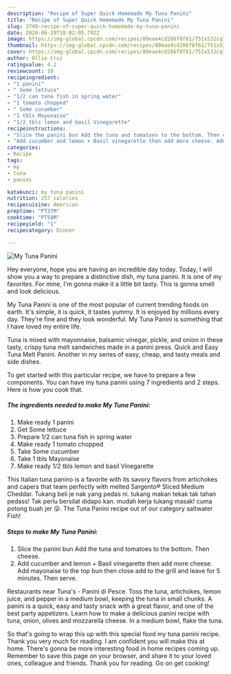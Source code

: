 ```yaml
---
description: "Recipe of Super Quick Homemade My Tuna Panini"
title: "Recipe of Super Quick Homemade My Tuna Panini"
slug: 3749-recipe-of-super-quick-homemade-my-tuna-panini
date: 2020-06-29T18:02:05.792Z
image: https://img-global.cpcdn.com/recipes/80eae4cd286f8f61/751x532cq70/my-tuna-panini-recipe-main-photo.jpg
thumbnail: https://img-global.cpcdn.com/recipes/80eae4cd286f8f61/751x532cq70/my-tuna-panini-recipe-main-photo.jpg
cover: https://img-global.cpcdn.com/recipes/80eae4cd286f8f61/751x532cq70/my-tuna-panini-recipe-main-photo.jpg
author: Ollie Cruz
ratingvalue: 4.2
reviewcount: 10
recipeingredient:
- "1 panini"
- " Some lettuce"
- "1/2 can tuna fish in spring water"
- "1 tomato chopped"
- " Some cucumber"
- "1 tbls Mayonaise"
- "1/2 tbls lemon and basil Vinegarette"
recipeinstructions:
- "Slice the panini bun Add the tuna and tomatoes to the bottom. Then cheese."
- "Add cucumber and lemon + Basil vinegarette then add more cheese. Add mayonaise to the top bun then close add to the grill and leave for 5 minutes. Then serve."
categories:
- Recipe
tags:
- my
- tuna
- panini

katakunci: my tuna panini 
nutrition: 257 calories
recipecuisine: American
preptime: "PT37M"
cooktime: "PT58M"
recipeyield: "1"
recipecategory: Dinner

---
```



![My Tuna Panini](https://img-global.cpcdn.com/recipes/80eae4cd286f8f61/751x532cq70/my-tuna-panini-recipe-main-photo.jpg)

Hey everyone, hope you are having an incredible day today. Today, I will show you a way to prepare a distinctive dish, my tuna panini. It is one of my favorites. For mine, I'm gonna make it a little bit tasty. This is gonna smell and look delicious.

My Tuna Panini is one of the most popular of current trending foods on earth. It's simple, it is quick, it tastes yummy. It is enjoyed by millions every day. They're fine and they look wonderful. My Tuna Panini is something that I have loved my entire life.

Tuna is mixed with mayonnaise, balsamic vinegar, pickle, and onion in these tasty, crispy tuna melt sandwiches made in a panini press. Quick and Easy Tuna Melt Panini. Another in my series of easy, cheap, and tasty meals and side dishes.


To get started with this particular recipe, we have to prepare a few components. You can have my tuna panini using 7 ingredients and 2 steps. Here is how you cook that.

<!--inarticleads1-->

##### The ingredients needed to make My Tuna Panini:

1. Make ready 1 panini
1. Get  Some lettuce
1. Prepare 1/2 can tuna fish in spring water
1. Make ready 1 tomato chopped
1. Take  Some cucumber
1. Take 1 tbls Mayonaise
1. Make ready 1/2 tbls lemon and basil Vinegarette


This Italian tuna panino is a favorite with its savory flavors from artichokes and capers that team perfectly with melted Sargento® Sliced Medium Cheddar. Tukang beli je nak yang pedas ni. tukang makan tekak tak tahan pedass! Tak perlu bersilat didapo kan. mudah kerja tukang masak! cuma potong buah jer 😜. The Tuna Panini recipe out of our category saltwater Fish! 

<!--inarticleads2-->

##### Steps to make My Tuna Panini:

1. Slice the panini bun Add the tuna and tomatoes to the bottom. Then cheese.
1. Add cucumber and lemon + Basil vinegarette then add more cheese. Add mayonaise to the top bun then close add to the grill and leave for 5 minutes. Then serve.


Restaurants near Tuna&#39;s - Panini di Pesce. Toss the tuna, artichokes, lemon juice, and pepper in a medium bowl, keeping the tuna in small chunks. A panini is a quick, easy and tasty snack with a great flavor, and one of the best party appetizers. Learn how to make a delicious panini recipe with tuna, onion, olives and mozzarella cheese. In a medium bowl, flake the tuna. 

So that's going to wrap this up with this special food my tuna panini recipe. Thank you very much for reading. I am confident you will make this at home. There's gonna be more interesting food in home recipes coming up. Remember to save this page on your browser, and share it to your loved ones, colleague and friends. Thank you for reading. Go on get cooking!
